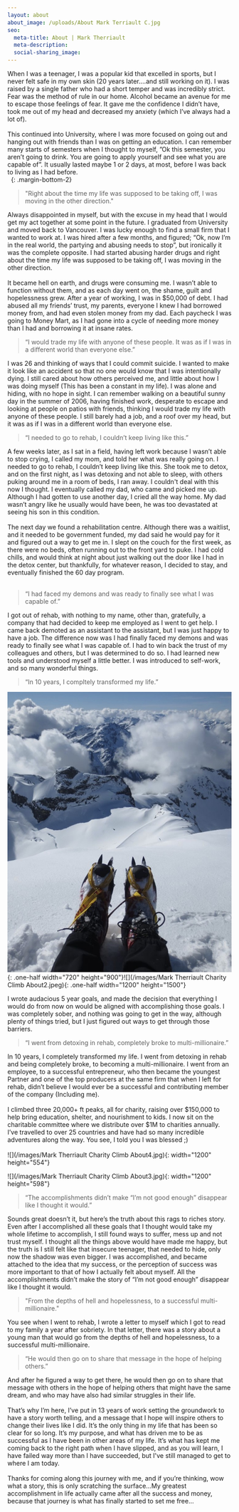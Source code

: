 ```yaml
---
layout: about
about_image: /uploads/About Mark Terriault C.jpg
seo:
  meta-title: About | Mark Therriault
  meta-description:
  social-sharing_image:
---
```


When I was a teenager, I was a popular kid that excelled in sports, but I never felt safe in my own skin (20 years later….and still working on it). I was raised by a single father who had a short temper and was incredibly strict. Fear was the method of rule in our home. Alcohol became an avenue for me to escape those feelings of fear. It gave me the confidence I didn’t have, took me out of my head and decreased my anxiety (which I’ve always had a lot of).<br><br>This continued into University, where I was more focused on going out and hanging out with friends than I was on getting an education. I can remember many starts of semesters when I thought to myself, ”Ok this semester, you aren’t going to drink. You are going to apply yourself and see what you are capable of”. It usually lasted maybe 1 or 2 days, at most, before I was back to living as I had before.<br>&nbsp;
{: .margin-bottom-2}

> "Right about the time my life was supposed to be taking off, I was moving in the other direction."

Always disappointed in myself, but with the excuse in my head that I would get my act together at some point in the future. I graduated from University and moved back to Vancouver. I was lucky enough to find a small firm that I wanted to work at. I was hired after a few months, and figured; “Ok, now I’m in the real world, the partying and abusing needs to stop”, but ironically it was the complete opposite. I had started abusing harder drugs and right about the time my life was supposed to be taking off, I was moving in the other direction.<br><br>It became hell on earth, and drugs were consuming me. I wasn’t able to function without them, and as each day went on, the shame, guilt and hopelessness grew. After a year of working, I was in $50,000 of debt. I had abused all my friends’ trust, my parents, everyone I knew I had borrowed money from, and had even stolen money from my dad. Each paycheck I was going to Money Mart, as I had gone into a cycle of needing more money than I had and borrowing it at insane rates.

> “I would trade my life with anyone of these people. It was as if I was in a different world than everyone else.”

I was 26 and thinking of ways that I could commit suicide. I wanted to make it look like an accident so that no one would know that I was intentionally dying. I still cared about how others perceived me, and little about how I was doing myself (This has been a constant in my life). I was alone and hiding, with no hope in sight. I can remember walking on a beautiful sunny day in the summer of 2006, having finished work, desperate to escape and looking at people on patios with friends, thinking I would trade my life with anyone of these people. I still barely had a job, and a roof over my head, but it was as if I was in a different world than everyone else.

> “I needed to go to rehab, I couldn’t keep living like this.”

A few weeks later, as I sat in a field, having left work because I wasn’t able to stop crying, I called my mom, and told her what was really going on. I needed to go to rehab, I couldn’t keep living like this. She took me to detox, and on the first night, as I was detoxing and not able to sleep, with others puking around me in a room of beds, I ran away. I couldn't deal with this now I thought. I eventually called my dad, who came and picked me up. Although I had gotten to use another day, I cried all the way home. My dad wasn’t angry like he usually would have been, he was too devastated at seeing his son in this condition.<br><br>The next day we found a rehabilitation centre. Although there was a waitlist, and it needed to be government funded, my dad said he would pay for it and figured out a way to get me in. I slept on the couch for the first week, as there were no beds, often running out to the front yard to puke. I had cold chills, and would think at night about just walking out the door like I had in the detox center, but thankfully, for whatever reason, I decided to stay, and eventually finished the 60 day program.<br>&nbsp;

> “I had faced my demons and was ready to finally see what I was capable of.”

I got out of rehab, with nothing to my name, other than, gratefully, a company that had decided to keep me employed as I went to get help. I came back demoted as an assistant to the assistant, but I was just happy to have a job. The difference now was I had finally faced my demons and was ready to finally see what I was capable of. I had to win back the trust of my colleagues and others, but I was determined to do so. I had learned new tools and understood myself a little better. I was introduced to self-work, and so many wonderful things.

> “In 10 years, I compltely transformed my life.”

![](/images/F497DC65-1D1E-4740-8FD3-4348DFA7BE34_1_201_a.jpeg){: .one-half width="720" height="900"}![](/images/Mark Therriault Charity Climb About2.jpeg){: .one-half width="1200" height="1500"}

I wrote audacious 5 year goals, and made the decision that everything I would do from now on would be aligned with accomplishing those goals. I was completely sober, and nothing was going to get in the way, although plenty of things tried, but I just figured out ways to get through those barriers.

> “I went from detoxing in rehab, completely broke to multi-millionaire.”

In 10 years, I completely transformed my life. I went from detoxing in rehab and being completely broke, to becoming a multi-millionaire. I went from an employee, to a successful entrepreneur, who then became the youngest Partner and one of the top producers at the same firm that when I left for rehab, didn’t believe I would ever be a successful and contributing member of the company (Including me).<br><br>I climbed three 20,000+ ft peaks, all for charity, raising over $150,000 to help bring education, shelter, and nourishment to kids. I now sit on the charitable committee where we distribute over $1M to charities annually. I’ve travelled to over 25 countries and have had so many incredible adventures along the way. You see, I told you I was blessed ;)<br><br>![](/images/Mark Therriault Charity Climb About4.jpg){: width="1200" height="554"}

![](/images/Mark Therriault Charity Climb About3.jpg){: width="1200" height="598"}

> “The accomplishments didn’t make “I’m not good enough” disappear like I thought it would.”

Sounds great doesn’t it, but here’s the truth about this rags to riches story. Even after I accomplished all these goals that I thought would take my whole lifetime to accomplish, I still found ways to suffer, mess up and not trust myself. I thought all the things above would have made me happy, but the truth is I still felt like that insecure teenager, that needed to hide, only now the shadow was even bigger. I was accomplished, and became attached to the idea that my success, or the perception of success was more important to that of how I actually felt about myself. All the accomplishments didn’t make the story of “I’m not good enough” disappear like I thought it would.

> "From the depths of hell and hopelessness, to a successful multi-millionaire."

You see when I went to rehab, I wrote a letter to myself which I got to read to my family a year after sobriety. In that letter, there was a story about a young man that would go from the depths of hell and hopelessness, to a successful multi-millionaire.

> “He would then go on to share that message in the hope of helping others.”

And after he figured a way to get there, he would then go on to share that message with others in the hope of helping others that might have the same dream, and who may have also had similar struggles in their life.<br><br>That’s why I’m here, I’ve put in 13 years of work setting the groundwork to have a story worth telling, and a message that I hope will inspire others to change their lives like I did. It’s the only thing in my life that has been so clear for so long. It’s my purpose, and what has driven me to be as successful as I have been in other areas of my life. It’s what has kept me coming back to the right path when I have slipped, and as you will learn, I have failed way more than I have succeeded, but I've still managed to get to where I am today.<br><br>Thanks for coming along this journey with me, and if you’re thinking, wow what a story, this is only scratching the surface…My greatest accomplishment in life actually came after all the success and money, because that journey is what has finally started to set me free…

&nbsp;
